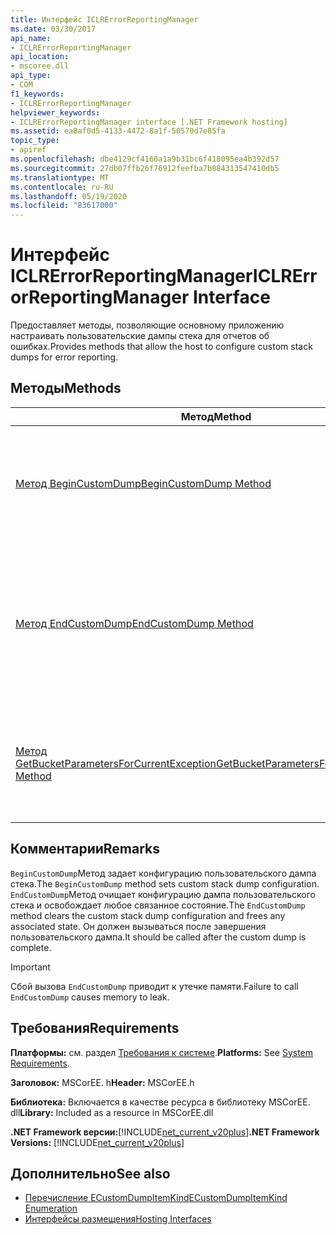 ```yaml
---
title: Интерфейс ICLRErrorReportingManager
ms.date: 03/30/2017
api_name:
- ICLRErrorReportingManager
api_location:
- mscoree.dll
api_type:
- COM
f1_keywords:
- ICLRErrorReportingManager
helpviewer_keywords:
- ICLRErrorReportingManager interface [.NET Framework hosting]
ms.assetid: ea8af0d5-4133-4472-8a1f-50570d7e85fa
topic_type:
- apiref
ms.openlocfilehash: dbe4129cf4160a1a9b31bc6f418095ea4b392d57
ms.sourcegitcommit: 27db07ffb26f76912feefba7b884313547410db5
ms.translationtype: MT
ms.contentlocale: ru-RU
ms.lasthandoff: 05/19/2020
ms.locfileid: "83617000"
---
```

# <a name="iclrerrorreportingmanager-interface"></a><span data-ttu-id="d05db-102">Интерфейс ICLRErrorReportingManager</span><span class="sxs-lookup"><span data-stu-id="d05db-102">ICLRErrorReportingManager Interface</span></span>
<span data-ttu-id="d05db-103">Предоставляет методы, позволяющие основному приложению настраивать пользовательские дампы стека для отчетов об ошибках.</span><span class="sxs-lookup"><span data-stu-id="d05db-103">Provides methods that allow the host to configure custom stack dumps for error reporting.</span></span>  
  
## <a name="methods"></a><span data-ttu-id="d05db-104">Методы</span><span class="sxs-lookup"><span data-stu-id="d05db-104">Methods</span></span>  
  
|<span data-ttu-id="d05db-105">Метод</span><span class="sxs-lookup"><span data-stu-id="d05db-105">Method</span></span>|<span data-ttu-id="d05db-106">Описание</span><span class="sxs-lookup"><span data-stu-id="d05db-106">Description</span></span>|  
|------------|-----------------|  
|[<span data-ttu-id="d05db-107">Метод BeginCustomDump</span><span class="sxs-lookup"><span data-stu-id="d05db-107">BeginCustomDump Method</span></span>](iclrerrorreportingmanager-begincustomdump-method.md)|<span data-ttu-id="d05db-108">Задает конфигурацию пользовательских дампов стека для отчетов об ошибках.</span><span class="sxs-lookup"><span data-stu-id="d05db-108">Specifies the configuration of custom stack dumps for error reporting.</span></span>|  
|[<span data-ttu-id="d05db-109">Метод EndCustomDump</span><span class="sxs-lookup"><span data-stu-id="d05db-109">EndCustomDump Method</span></span>](iclrerrorreportingmanager-endcustomdump-method.md)|<span data-ttu-id="d05db-110">Очищает конфигурацию пользовательского дампа стека, которая была задана предыдущим вызовом метода `BeginCustomDump` .</span><span class="sxs-lookup"><span data-stu-id="d05db-110">Clears the custom stack dump configuration that was set by an earlier call to `BeginCustomDump`.</span></span>|  
|[<span data-ttu-id="d05db-111">Метод GetBucketParametersForCurrentException</span><span class="sxs-lookup"><span data-stu-id="d05db-111">GetBucketParametersForCurrentException Method</span></span>](iclrerrorreportingmanager-getbucketparametersforcurrentexception-method.md)|<span data-ttu-id="d05db-112">Возвращает контейнер Watson для текущего исключения в вызывающем потоке.</span><span class="sxs-lookup"><span data-stu-id="d05db-112">Gets the Watson bucket for the current exception on the calling thread.</span></span>|  
  
## <a name="remarks"></a><span data-ttu-id="d05db-113">Комментарии</span><span class="sxs-lookup"><span data-stu-id="d05db-113">Remarks</span></span>  
 <span data-ttu-id="d05db-114">`BeginCustomDump`Метод задает конфигурацию пользовательского дампа стека.</span><span class="sxs-lookup"><span data-stu-id="d05db-114">The `BeginCustomDump` method sets custom stack dump configuration.</span></span> <span data-ttu-id="d05db-115">`EndCustomDump`Метод очищает конфигурацию дампа пользовательского стека и освобождает любое связанное состояние.</span><span class="sxs-lookup"><span data-stu-id="d05db-115">The `EndCustomDump` method clears the custom stack dump configuration and frees any associated state.</span></span> <span data-ttu-id="d05db-116">Он должен вызываться после завершения пользовательского дампа.</span><span class="sxs-lookup"><span data-stu-id="d05db-116">It should be called after the custom dump is complete.</span></span>  
  
> [!IMPORTANT]
> <span data-ttu-id="d05db-117">Сбой вызова `EndCustomDump` приводит к утечке памяти.</span><span class="sxs-lookup"><span data-stu-id="d05db-117">Failure to call `EndCustomDump` causes memory to leak.</span></span>  
  
## <a name="requirements"></a><span data-ttu-id="d05db-118">Требования</span><span class="sxs-lookup"><span data-stu-id="d05db-118">Requirements</span></span>  
 <span data-ttu-id="d05db-119">**Платформы:** см. раздел [Требования к системе](../../get-started/system-requirements.md).</span><span class="sxs-lookup"><span data-stu-id="d05db-119">**Platforms:** See [System Requirements](../../get-started/system-requirements.md).</span></span>  
  
 <span data-ttu-id="d05db-120">**Заголовок:** MSCorEE. h</span><span class="sxs-lookup"><span data-stu-id="d05db-120">**Header:** MSCorEE.h</span></span>  
  
 <span data-ttu-id="d05db-121">**Библиотека:** Включается в качестве ресурса в библиотеку MSCorEE. dll</span><span class="sxs-lookup"><span data-stu-id="d05db-121">**Library:** Included as a resource in MSCorEE.dll</span></span>  
  
 <span data-ttu-id="d05db-122">**.NET Framework версии:**[!INCLUDE[net_current_v20plus](../../../../includes/net-current-v20plus-md.md)]</span><span class="sxs-lookup"><span data-stu-id="d05db-122">**.NET Framework Versions:** [!INCLUDE[net_current_v20plus](../../../../includes/net-current-v20plus-md.md)]</span></span>  
  
## <a name="see-also"></a><span data-ttu-id="d05db-123">Дополнительно</span><span class="sxs-lookup"><span data-stu-id="d05db-123">See also</span></span>

- [<span data-ttu-id="d05db-124">Перечисление ECustomDumpItemKind</span><span class="sxs-lookup"><span data-stu-id="d05db-124">ECustomDumpItemKind Enumeration</span></span>](ecustomdumpitemkind-enumeration.md)
- [<span data-ttu-id="d05db-125">Интерфейсы размещения</span><span class="sxs-lookup"><span data-stu-id="d05db-125">Hosting Interfaces</span></span>](hosting-interfaces.md)
